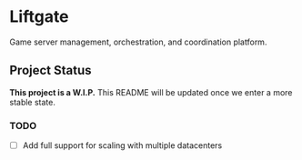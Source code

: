 # Liftgate
Game server management, orchestration, and coordination platform.

## Project Status
**This project is a W.I.P.** This README will be updated once we enter a more stable state.

### TODO
- [ ] Add full support for scaling with multiple datacenters
